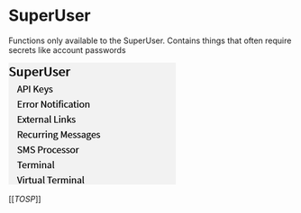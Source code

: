 # SuperUser

Functions only available to the SuperUser. Contains things that often require secrets like account passwords

![SuperUser](/.attachments/Documentation/SuperUser.png "SuperUser")

[[_TOSP_]]